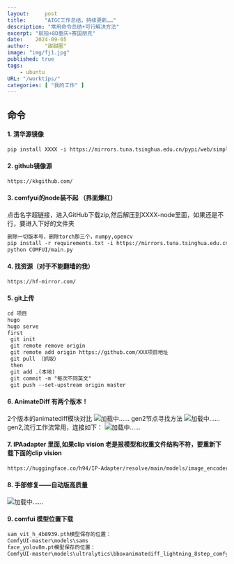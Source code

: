 ```yaml
---
layout:     post
title:      "AIGC工作总结，持续更新……"
description: "常用命令总结+可行解决方法"
excerpt: "航拍+8D重庆+赛国朋克"
date:    2024-09-05
author:     "甜甜圈"
image: "img/fj1.jpg"
published: true 
tags:
    - ubuntu 
URL: "/worktips/"
categories: [ "我的工作" ]    
---
```

## 命令
#### 1. 清华源镜像  
```html
pip install XXXX -i https://mirrors.tuna.tsinghua.edu.cn/pypi/web/simple
```
#### 2. github镜像源  
```html
https://kkgithub.com/
```
#### 3. comfyui的node装不起  （界面爆红）
点击名字超链接，进入GitHub下载zip,然后解压到XXXX-node里面，如果还是不行，要进入下好的文件夹

```html
删除一切版本号，删除torch那三个，numpy,opencv
pip install -r requirements.txt -i https://mirrors.tuna.tsinghua.edu.cn/pypi/web/simple
python COMFUI/main.py
```
#### 4. 找资源（对于不能翻墙的我）  
```html
https://hf-mirror.com/
```
#### 5. git上传  
```html
cd 项目
hugo
hugo serve
first
 git init
 git remote remove origin
 git remote add origin https://github.com/XXX项目地址
 git pull （抓取）
 then
 git add .(本地)
 git commit -m "每次不同英文"
 git push --set-upstream origin master
```
#### 6. AnimateDiff 有两个版本！
2个版本的animatediff模块对比
![加载中……](/img/tipcomfy/gen.png)
gen2节点寻找方法
![加载中……](/img/tipcomfy/gen2.png)
gen2,流行工作流常用，连接如下：
![加载中……](/img/tipcomfy/gennew.png)
#### 7. IPAadapter 里面,如果clip vision 老是报模型和权重文件结构不符，要重新下载下面的clip vision
```html
https://huggingface.co/h94/IP-Adapter/resolve/main/models/image_encoder/model.safetensors
```
#### 8. 手部修复——自动版高质量
![加载中……](/img/tipcomfy/flux.png)
#### 9. comfui 模型位置下载
```html
sam_vit_h_4b8939.pth模型保存的位置：
ComfyUI-master\models\sams
face_yolov8m.pt模型保存的位置：
ComfyUI-master\models\ultralytics\bboxanimatediff_lightning_8step_comfyui.safetensors 模型保存的位置：  ComfyUI-master\models\animatediff_models

```
